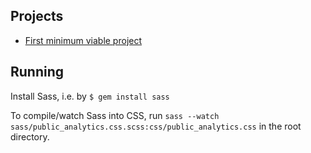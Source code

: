 
## Projects
* [First minimum viable project](https://github.com/GSA/public_analytics/blob/master/MVP-1.md)

## Running
Install Sass, i.e. by `$ gem install sass`

To compile/watch Sass into CSS, run `sass --watch sass/public_analytics.css.scss:css/public_analytics.css` in the root directory.

  
